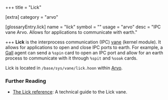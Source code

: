 +++
title = "Lick"

[extra]
category = "arvo"

[glossaryEntry.lick]
name = "lick"
symbol = ""
usage = "arvo"
desc = "IPC vane Arvo. Allows for applications to communicate with earth."

+++
**Lick** is the interprocess communication (IPC) [vane](/glossary/vane) (kernel module).
It allows for applications to open and close IPC ports to earth. For 
example, a [Gall](/glossary/gall) agent can send a `%spin` 
card to open an IPC port and allow for an earth process to communicate 
with it through `%spit` and `%soak` cards. 

Lick is located in `/base/sys/vane/lick.hoon` within [Arvo](/glossary/arvo).

### Further Reading

- [The Lick reference](/system/kernel/lick): A technical guide to the Lick vane.
